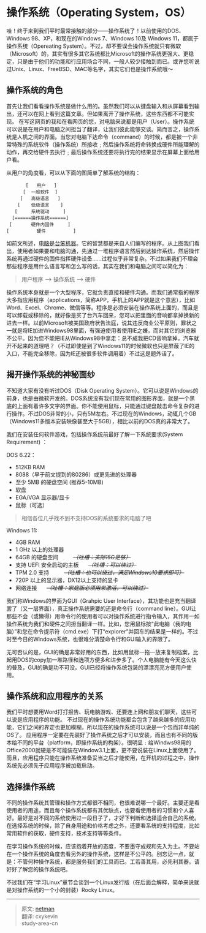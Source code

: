 # 操作系统（Operating System，OS）

哇！终于来到我们平时最常接触的部分——操作系统了！以前使用的DOS、Windows 98、XP，和现在的Windows 7、Windows 10及 Windows 11，都属于操作系统（Opereating System）。不过，却不要误会操作系统就只有微软（Microsoft）的，其实有很多其它系统都比Microsoft的操作系统更强大、更稳定，只是由于他们的功能和行应用场合不同，一般人较少接触到而已。或许您听说过Unix、Linux、FreeBSD、MAC等名字，其实它们也是操作系统哦～

## 操作系统的角色

首先让我们看看操作系统是做什么用的。虽然我们可以从键盘输入和从屏幕看到输出，还可以在网上看到这篇文章。但如果离开了操作系统，这些东西都不可能实现。
在写这网页的我和在看网页的您，对电脑来说都是用户（User）。操作系统可以说是在用户和电脑之间担当了翻译，让我们彼此能够交谈。简而言之，操作系统是人机之间的界面。当您对电脑下达命令（command）的时候，都是被一个非常特殊的系统软件（操作系统）所接收﹔然后操作系统将命转换成硬件所能理解的动作，再交给硬件去执行﹔最后操作系统还要将执行完的结果显示在屏幕上面给用户看。

从用户的角度看，可以从下面的图简单了解系统的结构：

```text
       [   用户   ]
      [  一般软件  ]
     [   高级语言   ]
    [    低级语言    ]
   [     系统驱动     ]
  [======操作系统======]
 [       硬件内固件     ]
[          硬件          ]
```

如前文所述，[电脑是台笨机器](./learn_computer_basic/what_is_computer.md)。它的智慧都是来自人们编写的程序。从上图我们看出，使用者如果要和电脑沟通，先通过一堆程序语言然后到达操作系统，然后操作系统再通过硬件的固件指挥硬件设备……过程似乎非常复杂。不过如果我们不理会那些程序是用什么语言写和怎么写的话，其实在我们和电脑之间可以简化为：

> 用户程序 --> 操作系统 --> 硬件 

操作系统本身就是一个大型程序，它就负责直接和硬件沟通。而我们通常指的程序大多指应用程序（applications，简称APP，手机上的APP就是这个意思），比如Word、Excel、Chrome、微信等等。程序是必须安装在操作系统上面的，而且是可以卸载或移除的，就好像是买了台汽车回来，您可以把里面的音响都拿掉换新的进去一样。以前Microsoft被美国政府状告法庭，说其违反商业公平原则，罪状之一就是将IE加进Windows98里面，有强迫使用者使用IE之嫌，而对其它的浏览器不公平。因为您不能把IE从Windows98中拿走：总不成我把CD音响拿掉，汽车就开不起来的道理吧？（不过即使是到了Windows11的时候微软也只是屏蔽了IE的入口，不能完全移除，因为IE还被很多软件调用着）不过这是题外话了。

## 揭开操作系统的神秘面纱

不知道大家有没有听过DOS（Disk Operating System）。它可以说是Windows的前身，也是由微软开发的。DOS系统没有我们现在常用的图形界面，就是一个黑底的上面有着许多文字的界面。你不能使用鼠标，只能通过键盘敲击命令复杂的进行操作。不过DOS非常的小，只有5M左右。不过现在的Windows，动辄几个GB（Windows11多版本安装映像甚至大于5GB），相比以前的DOS真的非常大了。

我们在安装任何软件游戏，包括操作系统前最好了解一下系统要求(System Requirement) ：

DOS 6.22：

- 512KB RAM
- 8088（早于前文提到的80286）或更先进的处理器
- 至少 5MB 的硬盘空间 (推荐5-10MB)
- 软盘
- EGA/VGA 显示器/显卡
- 鼠标（可选）

> 相信各位几乎找不到不支持DOS的系统要求的电脑了吧

Windows 11:

- 4GB RAM
- 1 GHz 以上的处理器
- 64GB 的硬盘空间 &ensp;&ensp;&ensp;&ensp;&ensp;~~_（吐槽：实际15G足够）_~~
- 支持 UEFI 安全启动的主板 &ensp;&ensp;&ensp;~~_（吐槽：可以绕过）_~~
- TPM 2.0 支持 &ensp;&ensp;&ensp;&ensp;&ensp;~~_（吐槽：也可以绕过，满足Windows10要求即可）_~~
- 720P 以上的显示器，DX12以上支持的显卡
- 网络连接 &ensp;&ensp;&ensp;~~_（吐槽：家庭版必须用来激活，可以绕过）_~~

我们称Windows的界面为GUI（Grahpic User Interface），其功能也是充当翻译罢了（又一层界面），真正操作系统需要的还是命令行（command line）。GUI让那些不会（或懒得）用命令行的使用者可以对操作系统进行指令输入，其作用一如操作系统为我们和硬件之间担当翻译一样。比如，您用鼠标按“此电脑（我的电脑）”和您在命令提示符（cmd.exe）下打“explorer”并回车的结果是一样的。不过时至今日的Windows系统，也很难分清楚命令行和GUI输入的界限了。

无可否认的是，GUI的确是非常好用的东西，比如用鼠标一拖一放来复制档案，比起用DOS的copy加一堆路径和选项方便多和进步多了。个人电脑能有今天这么快的普及，GUI的确是功不可没。GUI已经将操作系统包装的漂漂亮亮方便用户使用。

## 操作系统和应用程序的关系

我们平时想要用Word打打报告、玩电脑游戏、还要连上网和朋友们聊天，这些可以说是应用程序的功能。
不过现在的操作系统功能都会包含了越来越多的应用功能，它们之间的界定也更加模糊，所以现在的操作系统可以说是一个包而非单纯的OS了。
应用程序一定要在先装好了操作系统之后才可以安装，而且也有不同的版本给不同的平台（platform，即操作系统的构架）。很明显﹕给Windws98用的Office2000就硬是不可能装在Window3.1上面，更不要说装在Linux上面使用了。而且，应用程序只能在操作系统准备妥当之后才能使用，在开机的过程之中，操作系统先必须先于应用程序被加载启动。

## 选择操作系统

不同的操作系统其管理和操作方式都很不相同，也很难说哪一个最好。主要还是看使用者的用途，而且每个操作系统都有其优缺点，也要看使用者的习惯和个人喜好。最好是对不同的系统使用过一段日子了，才好下判断和选择适合自己的系统。在选择系统的时候，除了自身用途和价格考虑之外，还要看系统的支持程度，比如常用软件的获取，硬件支持，技术支持等等条件。

在学习操作系统的时候，应该抱着开放的态度，不要墨守成规和先入为主。不要站在一个操作系统的角度去看另外的操作系统，这样是不公平的。别忘记一点，就是：不管何种操作系统，都是服务我们的工具而已。工若善其用，必先利其器。请好好了解您的操作系统吧。

不过我们在“学习Linux”章节会谈到一个Linux发行版（在后面会解释，简单来说就是对操作系统的一个小的封装）Rocky Linux。

---
> 原文: [netman](http://www.study-area.org/compu/compu_os.htm)</br>
> 翻译: cxykevin</br>
> study-area-cn
